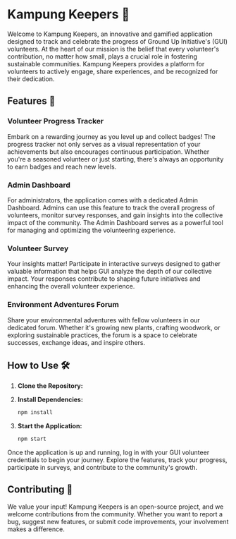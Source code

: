 
# Kampung Keepers 🌱

Welcome to Kampung Keepers, an innovative and gamified application designed to track and celebrate the progress of Ground Up Initiative's (GUI) volunteers. At the heart of our mission is the belief that every volunteer's contribution, no matter how small, plays a crucial role in fostering sustainable communities. Kampung Keepers provides a platform for volunteers to actively engage, share experiences, and be recognized for their dedication.

## Features 🚀

### Volunteer Progress Tracker
Embark on a rewarding journey as you level up and collect badges! The progress tracker not only serves as a visual representation of your achievements but also encourages continuous participation. Whether you're a seasoned volunteer or just starting, there's always an opportunity to earn badges and reach new levels.

### Admin Dashboard
For administrators, the application comes with a dedicated Admin Dashboard. Admins can use this feature to track the overall progress of volunteers, monitor survey responses, and gain insights into the collective impact of the community. The Admin Dashboard serves as a powerful tool for managing and optimizing the volunteering experience.

### Volunteer Survey
Your insights matter! Participate in interactive surveys designed to gather valuable information that helps GUI analyze the depth of our collective impact. Your responses contribute to shaping future initiatives and enhancing the overall volunteer experience.

### Environment Adventures Forum
Share your environmental adventures with fellow volunteers in our dedicated forum. Whether it's growing new plants, crafting woodwork, or exploring sustainable practices, the forum is a space to celebrate successes, exchange ideas, and inspire others.


## How to Use 🛠️

1. **Clone the Repository:**

2. **Install Dependencies:**
   ```bash
   npm install
   ```

3. **Start the Application:**
   ```bash
   npm start
   ```

Once the application is up and running, log in with your GUI volunteer credentials to begin your journey. Explore the features, track your progress, participate in surveys, and contribute to the community's growth.

## Contributing 🤝

We value your input! Kampung Keepers is an open-source project, and we welcome contributions from the community. Whether you want to report a bug, suggest new features, or submit code improvements, your involvement makes a difference.
